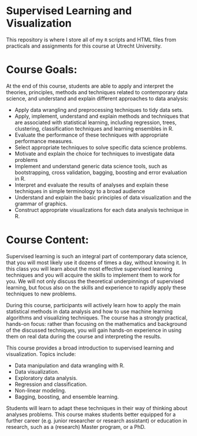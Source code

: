 # Supervised Learning and Visualization

This repository is where I store all of my `R` scripts and HTML files from practicals and assignments for this course at Utrecht University. 

# Course Goals: 

At the end of this course, students are able to apply and interpret the theories, principles, methods and techniques related to contemporary data science, and understand and explain different approaches to data analysis:

* Apply data wrangling and preprocessing techniques to tidy data sets.
* Apply, implement, understand and explain methods and techniques that are associated with statistical 
learning, including regression, trees, clustering, classification techniques and learning ensembles in R.
* Evaluate the performance of these techniques with appropriate performance measures.
* Select appropriate techniques to solve specific data science problems.
* Motivate and explain the choice for techniques to investigate data problems
* Implement and understand generic data science tools, such as bootstrapping, cross validation, bagging, boosting and error evaluation in R.
* Interpret and evaluate the results of analyses and explain these techniques in simple terminology to a broad audience
* Understand and explain the basic principles of data visualization and the grammar of graphics.
* Construct appropriate visualizations for each data analysis technique in R.

# Course Content: 

Supervised learning is such an integral part of contemporary data science, that you will most likely use it dozens of times a day, without knowing it. In this class you will learn about the most effective supervised learning techniques and you will acquire the skills to implement them to work for you. We will not only discuss the theoretical underpinnings of supervised learning, but focus also on the skills and experience to rapidly apply these techniques to new problems.

During this course, participants will actively learn how to apply the main statistical methods in data analysis and how to use machine learning algorithms and visualizing techniques. The course has a strongly practical, hands-on focus: rather than focusing on the mathematics and background of the discussed techniques, you will gain hands-on experience in using them on real data during the course and interpreting the results.

This course provides a broad introduction to supervised learning and visualization. Topics include:

* Data manipulation and data wrangling with R.
* Data visualization.
* Exploratory data analysis.
* Regression and classification.
* Non-linear modeling.
* Bagging, boosting, and ensemble learning.

Students will learn to adapt these techniques in their way of thinking about analyses problems. This course makes students better equipped for a further career (e.g. junior researcher or research assistant) or education in research, such as a (research) Master program, or a PhD.